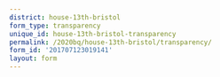 ```yaml
---
district: house-13th-bristol
form_type: transparency
unique_id: house-13th-bristol-transparency
permalink: /2020bq/house-13th-bristol/transparency/
form_id: '201707123019141'
layout: form
---
```

